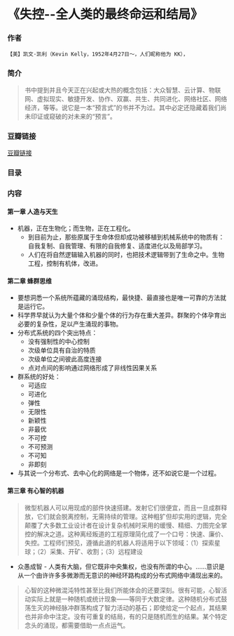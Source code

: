 《失控--全人类的最终命运和结局》
=============================

### 作者
    【美】凯文·凯利（Kevin Kelly，1952年4月27日～，人们昵称他为 KK），

### 简介
> 书中提到并且今天正在兴起或大热的概念包括：大众智慧、云计算、物联网、虚拟现实、敏捷开发、协作、双赢、共生、共同进化、网络社区、网络经济，等等。说它是一本“预言式”的书并不为过。其中必定还隐藏着我们尚未印证或窥破的对未来的“预言”。
   
### 豆瓣链接
  [豆瓣链接](http://book.douban.com/subject/5375620/)

### 目录

### 内容

#### 第一章 人造与天生
* 机器，正在生物化；而生物，正在工程化。
    - 到目前为止，那些原属于生命体但却成功被移植到机械系统中的物质有：自我复制、自我管理、有限的自我修复、适度进化以及局部学习。
    - 人们在将自然逻辑输入机器的同时，也把技术逻辑带到了生命之中。生物工程，控制有机体，改进。

#### 第二章 蜂群思维
* 要想洞悉一个系统所蕴藏的涌现结构，最快捷、最直接也是唯一可靠的方法就是运行它。
* 科学界早就认为大量个体和少量个体的行为存在重大差异。群聚的个体孕育出必要的复杂性，足以产生涌现的事物。
* 分布式系统的四个突出特点：
    - 没有强制性的中心控制
    - 次级单位具有自治的特质
    - 次级单位之间彼此高度连接
    - 点对点间的影响通过网络形成了非线性因果关系
* 群系统的好处：
    - 可适应
    - 可进化
    - 弹性
    - 无限性
    - 新颖性
    - 非最优
    - 不可控
    - 不可预测
    - 不可知
    - 非即刻
* 与其说一个分布式、去中心化的网络是一个物体，还不如说它是一个过程。

#### 第三章 有心智的机器
> 微型机器人可以用现成的部件快速搭建。发射它们很便宜，而且一旦成群释放，它们就会脱离控制，无需持续的管理。这种粗犷但却实用的逻辑，完全颠覆了大多数工业设计者在设计复杂机械时采用的缓慢、精细、力图完全掌控的解决之道。这种离经叛道的工程原理简化成了一个口号：快速、廉价、失控。工程师们预见，遵循此道的机器人将适用于以下领域：（1）探索星球；（2）采集、开矿、收割；（3）远程建设

* 众愚成智 - 人类有大脑，但它既非中央集权，也没有所谓的中心。……意识是从一个由许许多多微渺而无意识的神经环路构成的分布式网络中涌现出来的。
> 心智的这种微混沌特性甚至比我们所能体会的还要深刻。很有可能，心智活动实际上就是一种随机或统计现象——等同于大数定律。这种随机分布式鼓荡生灭的神经脉冲群落构成了智力活动的基石；即使给定一个起点，其结果也并非命中注定。没有可重复的结局，有的只是随机而生的结果。某个特定念头的涌现，都需要借助一点点运气。